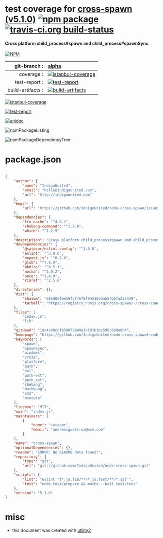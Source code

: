 # test coverage for  [cross-spawn (v5.1.0)](https://github.com/IndigoUnited/node-cross-spawn#readme)  [![npm package](https://img.shields.io/npm/v/npmtest-cross-spawn.svg?style=flat-square)](https://www.npmjs.org/package/npmtest-cross-spawn) [![travis-ci.org build-status](https://api.travis-ci.org/npmtest/node-npmtest-cross-spawn.svg)](https://travis-ci.org/npmtest/node-npmtest-cross-spawn)
#### Cross platform child_process#spawn and child_process#spawnSync

[![NPM](https://nodei.co/npm/cross-spawn.png?downloads=true)](https://www.npmjs.com/package/cross-spawn)

| git-branch : | [alpha](https://github.com/npmtest/node-npmtest-cross-spawn/tree/alpha)|
|--:|:--|
| coverage : | [![istanbul-coverage](https://npmtest.github.io/node-npmtest-cross-spawn/build/coverage.badge.svg)](https://npmtest.github.io/node-npmtest-cross-spawn/build/coverage.html/index.html)|
| test-report : | [![test-report](https://npmtest.github.io/node-npmtest-cross-spawn/build/test-report.badge.svg)](https://npmtest.github.io/node-npmtest-cross-spawn/build/test-report.html)|
| build-artifacts : | [![build-artifacts](https://npmtest.github.io/node-npmtest-cross-spawn/glyphicons_144_folder_open.png)](https://github.com/npmtest/node-npmtest-cross-spawn/tree/gh-pages/build)|

[![istanbul-coverage](https://npmtest.github.io/node-npmtest-cross-spawn/build/screenCapture.buildCustomOrg.browser.coverage.html.png)](https://npmtest.github.io/node-npmtest-cross-spawn/build/coverage.html/index.html)

[![test-report](https://npmtest.github.io/node-npmtest-cross-spawn/build/screenCapture.buildCustomOrg.browser.%252Fhome%252Ftravis%252Fbuild%252Fnpmtest%252Fnode-npmtest-cross-spawn%252Ftmp%252Fbuild%252Ftest-report.html.png)](https://npmtest.github.io/node-npmtest-cross-spawn/build/test-report.html)

[![apidoc](https://npmdoc.github.io/node-npmdoc-cross-spawn/build/screenCapture.buildApidoc.browser.%252Fhome%252Ftravis%252Fbuild%252Fnpmdoc%252Fnode-npmdoc-cross-spawn%252Ftmp%252Fbuild%252Fapidoc.html.png)](https://npmdoc.github.io/node-npmdoc-cross-spawn/build/apidoc.html)

![npmPackageListing](https://npmtest.github.io/node-npmtest-cross-spawn/build/screenCapture.npmPackageListing.svg)

![npmPackageDependencyTree](https://npmtest.github.io/node-npmtest-cross-spawn/build/screenCapture.npmPackageDependencyTree.svg)



# package.json

```json

{
    "author": {
        "name": "IndigoUnited",
        "email": "hello@indigounited.com",
        "url": "http://indigounited.com"
    },
    "bugs": {
        "url": "https://github.com/IndigoUnited/node-cross-spawn/issues/"
    },
    "dependencies": {
        "lru-cache": "^4.0.1",
        "shebang-command": "^1.2.0",
        "which": "^1.2.9"
    },
    "description": "Cross platform child_process#spawn and child_process#spawnSync",
    "devDependencies": {
        "@satazor/eslint-config": "^3.0.0",
        "eslint": "^3.0.0",
        "expect.js": "^0.3.0",
        "glob": "^7.0.0",
        "mkdirp": "^0.5.1",
        "mocha": "^3.0.2",
        "once": "^1.4.0",
        "rimraf": "^2.5.0"
    },
    "directories": {},
    "dist": {
        "shasum": "e8bd0efee58fcff6f8f94510a0a554bbfa235449",
        "tarball": "https://registry.npmjs.org/cross-spawn/-/cross-spawn-5.1.0.tgz"
    },
    "files": [
        "index.js",
        "lib"
    ],
    "gitHead": "1da4c09ccf658079849a3d191b16e59bc600e8b4",
    "homepage": "https://github.com/IndigoUnited/node-cross-spawn#readme",
    "keywords": [
        "spawn",
        "spawnSync",
        "windows",
        "cross",
        "platform",
        "path",
        "ext",
        "path-ext",
        "path_ext",
        "shebang",
        "hashbang",
        "cmd",
        "execute"
    ],
    "license": "MIT",
    "main": "index.js",
    "maintainers": [
        {
            "name": "satazor",
            "email": "andremiguelcruz@msn.com"
        }
    ],
    "name": "cross-spawn",
    "optionalDependencies": {},
    "readme": "ERROR: No README data found!",
    "repository": {
        "type": "git",
        "url": "git://github.com/IndigoUnited/node-cross-spawn.git"
    },
    "scripts": {
        "lint": "eslint '{*.js,lib/**/*.js,test/**/*.js}'",
        "test": "node test/prepare && mocha --bail test/test"
    },
    "version": "5.1.0"
}
```



# misc
- this document was created with [utility2](https://github.com/kaizhu256/node-utility2)
